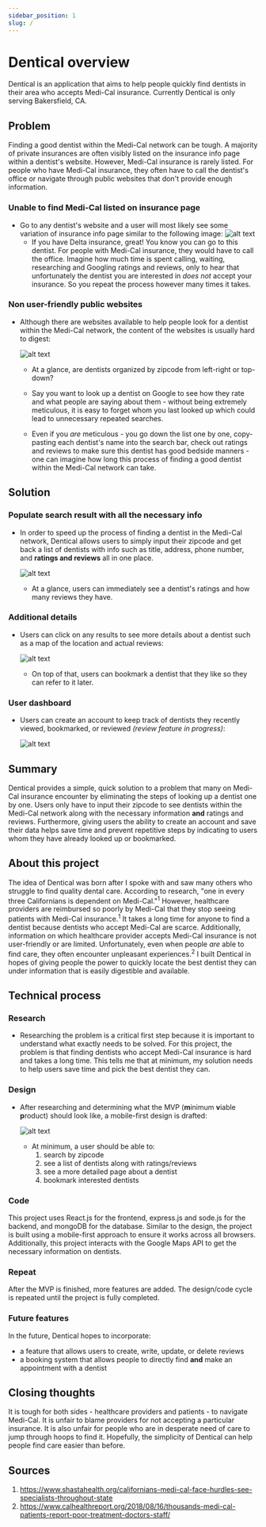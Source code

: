 ```yaml
---
sidebar_position: 1
slug: /
---
```


# Dentical overview
Dentical is an application that aims to help people quickly find dentists in their area who accepts Medi-Cal insurance. Currently Dentical is only serving Bakersfield, CA.

## Problem

Finding a good dentist within the Medi-Cal network can be tough. A majority of private insurances are often visibly listed on the insurance info page within a dentist's website. However, Medi-Cal insurance is rarely listed. For people who have Medi-Cal insurance, they often have to call the dentist's office or navigate through public websites that don't provide enough information.

### Unable to find Medi-Cal listed on insurance page 
- Go to any dentist's website and a user will most likely see some variation of insurance info page similar to the following image:
  ![alt text](example.png)
  * If you have Delta insurance, great! You know you can go to this dentist. For people with Medi-Cal insurance, they would have to call the office. Imagine how much time is spent calling, waiting, researching and Googling ratings and reviews, only to hear that unfortunately the dentist you are interested in *does not* accept your insurance. So you repeat the process however many times it takes. 

### Non user-friendly public websites
- Although there are websites available to help people look for a dentist within the Medi-Cal network, the content of the websites is usually hard to digest: 
  
  ![alt text](info.png)
  * At a glance, are dentists organized by zipcode from left-right or top-down? 

  * Say you want to look up a dentist on Google to see how they rate and what people are saying about them - without being extremely meticulous, it is easy to forget whom you last looked up which could lead to unnecessary repeated searches.

  * Even if you *are* meticulous - you go down the list one by one, copy-pasting each dentist's name into the search bar, check out ratings and reviews to make sure this dentist has good bedside manners - one can imagine how long this process of finding a good dentist within the Medi-Cal network can take.

## Solution
### Populate search result with all the necessary info
- In order to speed up the process of finding a dentist in the Medi-Cal network, Dentical allows users to simply input their zipcode and get back a list of dentists with info such as title, address, phone number, and **ratings and reviews** all in one place.

  ![alt text](flow1.gif#center)
  * At a glance, users can immediately see a dentist's ratings and how many reviews they have. 

### Additional details 
- Users can click on any results to see more details about a dentist such as a map of the location and actual reviews:

  ![alt text](details.png#center)

  * On top of that, users can bookmark a dentist that they like so they can refer to it later.

### User dashboard
- Users can create an account to keep track of dentists they recently viewed, bookmarked, or reviewed *(review feature in progress)*:

  ![alt text](profile.png#center)

## Summary
Dentical provides a simple, quick solution to a problem that many on Medi-Cal insurance encounter by eliminating the steps of looking up a dentist one by one. Users only have to input their zipcode to see dentists within the Medi-Cal network along with the necessary information **and** ratings and reviews. Furthermore, giving users the ability to create an account and save their data helps save time and prevent repetitive steps by indicating to users whom they have already looked up or bookmarked.

## About this project
The idea of Dentical was born after I spoke with and saw many others who struggle to find quality dental care. According to research, "one in every three Californians is dependent on Medi-Cal."<sup>1</sup> However, healthcare providers are reimbursed so poorly by Medi-Cal that they stop seeing patients with Medi-Cal insurance.<sup>1</sup> It takes a long time for anyone to find a dentist because dentists who accept Medi-Cal are scarce. Additionally, information on which healthcare provider accepts Medi-Cal insurance is not user-friendly or are limited. Unfortunately, even when people *are* able to find care, they often encounter unpleasant experiences.<sup>2</sup> I built Dentical in hopes of giving people the power to quickly locate the best dentist they can under information that is easily digestible and available. 

## Technical process
### Research
- Researching the problem is a critical first step because it is important to understand what exactly needs to be solved. For this project, the problem is that finding dentists who accept Medi-Cal insurance is hard and takes a long time. This tells me that at minimum, my solution needs to help users save time and pick the best dentist they can.

### Design 
- After researching and determining what the MVP (**m**inimum **v**iable **p**roduct) should look like, a mobile-first design is drafted: 

  ![alt text](mvp.png)
  * At minimum, a user should be able to: 
    1. search by zipcode 
    2. see a list of dentists along with ratings/reviews
    3. see a more detailed page about a dentist 
    4. bookmark interested dentists

### Code 
This project uses React.js for the frontend, express.js and sode.js for the backend, and mongoDB for the database. Similar to the design, the project is built using a mobile-first approach to ensure it works across all browsers. Additionally, this project interacts with the Google Maps API to get the necessary information on dentists. 

### Repeat
After the MVP is finished, more features are added. The design/code cycle is repeated until the project is fully completed. 

### Future features
In the future, Dentical hopes to incorporate: 
- a feature that allows users to create, write, update, or delete reviews 
- a booking system that allows people to directly find **and** make an appointment with a dentist

## Closing thoughts
It is tough for both sides - healthcare providers and patients - to navigate Medi-Cal. It is unfair to blame providers for not accepting a particular insurance. It is also unfair for people who are in desperate need of care to jump through hoops to find it. Hopefully, the simplicity of Dentical can help people find care easier than before.

## Sources 
1. https://www.shastahealth.org/californians-medi-cal-face-hurdles-see-specialists-throughout-state
2. https://www.calhealthreport.org/2018/08/16/thousands-medi-cal-patients-report-poor-treatment-doctors-staff/